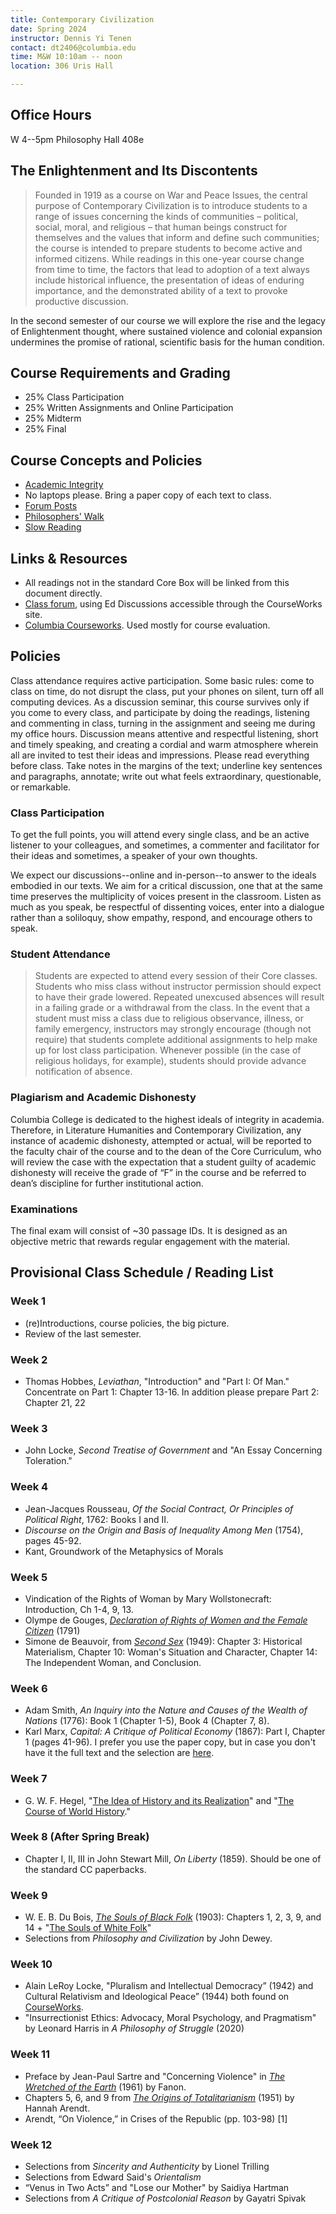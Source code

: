 ```yaml
---
title: Contemporary Civilization
date: Spring 2024
instructor: Dennis Yi Tenen
contact: dt2406@columbia.edu
time: M&W 10:10am -- noon
location: 306 Uris Hall

---
```


## Office Hours
W 4--5pm Philosophy Hall 408e

## The Enlightenment and Its Discontents

> Founded in 1919 as a course on War and Peace Issues, the central purpose of
> Contemporary Civilization is to introduce students to a range of issues
> concerning the kinds of communities – political, social, moral, and
> religious – that human beings construct for themselves and the values that
> inform and define such communities; the course is intended to prepare
> students to become active and informed citizens. While readings in this
> one-year course change from time to time, the factors that lead to adoption
> of a text always include historical influence, the presentation of ideas of
> enduring importance, and the demonstrated ability of a text to provoke
> productive discussion.

In the second semester of our course we will explore the rise and the legacy
of Enlightenment thought, where sustained violence and colonial expansion
undermines the promise of rational, scientific basis for the human condition.

## Course Requirements and Grading

* 25% Class Participation  
* 25% Written Assignments and Online Participation  
* 25% Midterm  
* 25% Final  

## Course Concepts and Policies

* [Academic Integrity](https://github.com/denten-courses/teaching-concepts/blob/master/academic-integrity.md)
* No laptops please. Bring a paper copy of each text to class. 
* [Forum Posts](https://github.com/denten-courses/teaching-concepts/blob/master/forum-posts.md)
* [Philosophers' Walk](https://github.com/denten-courses/teaching-concepts/blob/master/philosophers-walk.md)
* [Slow Reading](https://github.com/denten-courses/teaching-concepts/blob/master/slow-reading.md)

## Links & Resources

* All readings not in the standard Core Box will be linked from this document
directly.
* [Class forum](https://edstem.org/us/courses/14056/discussion/), using Ed Discussions
accessible through the CourseWorks site.
* [Columbia
Courseworks](https://courseworks2.columbia.edu/courses/83147).
Used mostly for course evaluation.

## Policies

Class attendance requires active participation. Some basic rules: come to class on time,
do not disrupt the class, put your phones on silent, turn off all computing devices. As a
discussion seminar, this course survives only if you come to every class, and participate
by doing the readings, listening and commenting in class, turning in the assignment and
seeing me during my office hours. Discussion means attentive and respectful listening,
short and timely speaking, and creating a cordial and warm atmosphere wherein all are
invited to test their ideas and impressions. Please read everything before class. Take
notes in the margins of the text; underline key sentences and paragraphs, annotate; write
out what feels extraordinary, questionable, or remarkable.

### Class Participation

To get the full points, you will attend every single class, and be an active listener to your
colleagues, and sometimes, a commenter and facilitator for their ideas and sometimes, a speaker
of your own thoughts.

We expect our discussions--online and in-person--to answer to the ideals embodied in our texts.
We aim for a critical discussion, one that at the same time preserves the multiplicity of
voices present in the classroom. Listen as much as you speak, be respectful of dissenting
voices, enter into a dialogue rather than a soliloquy, show empathy, respond, and encourage
others to speak.

### Student Attendance

> Students are expected to attend every session of their Core classes. Students
who miss class without instructor permission should expect to have their grade lowered.
Repeated unexcused absences will result in a failing grade or a withdrawal from the class.
In the event that a student must miss a class due to religious observance, illness, or
family emergency, instructors may strongly encourage (though not require) that students
complete additional assignments to help make up for lost class participation. Whenever
possible (in the case of religious holidays, for example), students should provide advance
notification of absence.

### Plagiarism and Academic Dishonesty

Columbia College is dedicated to the highest ideals of integrity in academia.  Therefore,
in Literature Humanities and Contemporary Civilization, any instance of academic
dishonesty, attempted or actual, will be reported to the faculty chair of the course and
to the dean of the Core Curriculum, who will review the case with the expectation that a
student guilty of academic dishonesty will receive the grade of “F” in the course and be
referred to dean’s discipline for further institutional action.

### Examinations

The final exam will consist of ~30 passage IDs. It is designed as an objective
metric that rewards regular engagement with the material.

## Provisional Class Schedule / Reading List

### Week 1

- (re)Introductions, course policies, the big picture.
- Review of the last semester.

### Week 2

- Thomas Hobbes, *Leviathan*, "Introduction" and "Part I: Of Man." Concentrate on Part 1:
  Chapter 13-16. In addition please prepare Part 2: Chapter 21, 22

### Week 3

- John Locke, *Second Treatise of Government* and "An Essay Concerning Toleration."

### Week 4

- Jean-Jacques Rousseau, *Of the Social Contract, Or Principles of Political Right*, 1762:
  Books I and II.
- *Discourse on the Origin and Basis of Inequality Among Men* (1754), pages 45-92.
- Kant, Groundwork of the Metaphysics of Morals

### Week 5

- Vindication of the Rights of Woman by Mary Wollstonecraft: Introduction, Ch 1-4, 9, 13.
- Olympe de Gouges, [*Declaration of Rights of Women and the Female Citizen*][602] (1791)
- Simone de Beauvoir, from [*Second Sex*][1104] (1949): Chapter 3: Historical Materialism, Chapter 10:
  Woman's Situation and Character, Chapter 14: The Independent Woman, and Conclusion.

[402]:https://archive.org/download/historicalmoralv00woll/historicalmoralv00woll.pdf
[401]: https://oll.libertyfund.org/sources/1327-facsimile-pdf-burke-select-works-of-edmund-burke-vol-2/download
[402]: https://courseworks2.columbia.edu/courses/143944/files?preview=13538172

### Week 6

- Adam Smith, *An Inquiry into the Nature and Causes of the Wealth of Nations* (1776): Book 1
  (Chapter 1-5), Book 4 (Chapter 7, 8).
- Karl Marx, *Capital: A Critique of Political Economy* (1867): Part I, Chapter 1 (pages
  41-96). I prefer you use the paper copy, but in case you don't have it the full text and the
selection are [here][81].

[81]: https://drive.google.com/drive/folders/1h0SPClwWiPkzu1OXOP4UwnlroW6_TAP9?usp=sharing
[82]: https://archive.org/download/in.ernet.dli.2015.233884/2015.233884.The-Division_text.pdf
[83]: https://courseworks2.columbia.edu/courses/93768/files?preview=7549650
[84]: https://courseworks2.columbia.edu/courses/93768/files?preview=7574209

[261]: http://www.inp.uw.edu.pl/mdsie/Political_Thought/Kant%20-%20groundwork%20for%20the%20metaphysics%20of%20morals%20with%20essays.pdf
[262]: https://courseworks2.columbia.edu/courses/93768/files?preview=7158131
[602]: https://www-jstor-org.ezproxy.cul.columbia.edu/stable/j.ctt19b9jvh.24?seq=1#metadata_info_tab_contents

### Week 7

- G. W. F. Hegel, "[The Idea of History and its
  Realization](https://www.marxists.org/reference/archive/hegel/works/hi/introduction.htm)"
  and "[The Course of World
  History](https://www.marxists.org/reference/archive/hegel/works/hi/introduction.htm)."

### Week 8 (After Spring Break)

- Chapter I, II, III in John Stewart Mill, *On Liberty* (1859). Should be one of the
  standard CC paperbacks.

[701]: https://doi-org.ezproxy.cul.columbia.edu/10.1017/CBO9781139149785
[702]: http://oll.libertyfund.org/titles/mill-the-collected-works-of-john-stuart-mill-volume-xxx-writings-on-india
[703]: https://www.marxists.org/reference/archive/kropotkin-peter/1902/mutual-aid/ch07.htm
[704]: https://courseworks2.columbia.edu/courses/93768/files?preview=7478777
[705]: https://oll.libertyfund.org/title/bentham-an-introduction-to-the-principles-of-morals-and-legislation

### Week 9

- W. E. B. Du Bois, [*The Souls of Black Folk*][92] (1903): Chapters 1, 2, 3, 9, and 14 + "[The
Souls of White Folk][95]"
- Selections from *Philosophy and Civilization* by John Dewey.

[91]: https://archive.org/download/mindofprimitivem031738mbp/mindofprimitivem031738mbp.pdf
[92]: https://archive.org/download/cu31924024920492/cu31924024920492.pdf
[93]: https://courseworks2.columbia.edu/courses/122416/files 
[94]: https://archive.org/download/in.ernet.dli.2015.190550/2015.190550.The-Public-And-Its-Problemms_text.pdf
[95]: https://www.google.com/url?sa=t&rct=j&q=&esrc=s&source=web&cd=&ved=2ahUKEwjai7en9OfvAhU1MlkFHVHRBk8QFjAAegQIAxAD&url=http%3A%2F%2Fwww.loa.org%2Fimages%2Fpdf%2FDu_Bois_White_Folk.pdf&usg=AOvVaw2Eq4esYzDBZHazJ6gr07eQ

### Week 10

- Alain LeRoy Locke, "Pluralism and Intellectual Democracy” (1942) and Cultural Relativism
  and Ideological Peace” (1944) both found on [CourseWorks][1105].
- "Insurrectionist Ethics: Advocacy, Moral Psychology, and Pragmatism" by Leonard Harris
in *A Philosophy of Struggle* (2020)

[1101]: https://archive.org/download/nationalism00tagorich/nationalism00tagorich_bw.pdf
[1102]: https://courseworks2.columbia.edu/files/7692254/download?download_frd=1
[1103]: https://courseworks2.columbia.edu/files/7691393/download?download_frd=1
[1104]: https://courseworks2.columbia.edu/courses/122416/files?preview=10924286
[1105]: https://courseworks2.columbia.edu/courses/134009/files

### Week 11

- Preface by Jean-Paul Sartre and "Concerning Violence" in [*The Wretched of the Earth*][1105]
  (1961) by Fanon.
- Chapters 5, 6, and 9 from [*The Origins of Totalitarianism*][1105] (1951) by Hannah Arendt.
- Arendt, “On Violence,” in Crises of the Republic (pp. 103-98) [1]

[1201]: https://courseworks2.columbia.edu/files/7691594/download?download_frd=1
[1202]: https://courseworks2.columbia.edu/files/7691597/download?download_frd=1
[1203]: https://courseworks2.columbia.edu/courses/93768/files?preview=7691600

### Week 12

- Selections from *Sincerity and Authenticity* by Lionel Trilling
- Selections from Edward Said's *Orientalism*
- “Venus in Two Acts” and "Lose our Mother" by Saidiya Hartman
- Selections from *A Critique of Postcolonial Reason* by Gayatri Spivak

